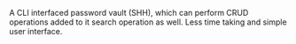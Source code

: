 A CLI interfaced password vault (SHH), which can perform CRUD operations added to it search operation as well. Less time taking and simple user interface.
